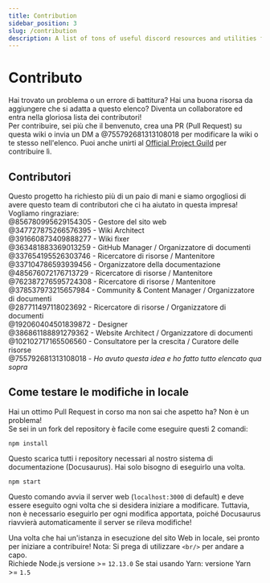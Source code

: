 ```yaml
---
title: Contribution
sidebar_position: 3
slug: /contribution
description: A list of tons of useful discord resources and utilities for all types of users, from beginners to power users.
---
```


# Contributo

Hai trovato un problema o un errore di battitura? Hai una buona risorsa da aggiungere che si adatta a questo elenco? Diventa un collaboratore ed entra nella gloriosa lista dei contributori!<br/>
Per contribuire, sei più che il benvenuto, crea una PR (Pull Request) su questa wiki o invia un DM a @755792681313108018 per modificare la wiki o te stesso nell'elenco.
Puoi anche unirti al [Official Project Guild](https://discord.gg/yxbqz9pNxS) per contribuire lì.

## Contributori

Questo progetto ha richiesto più di un paio di mani e siamo orgogliosi di avere questo team di contributori che ci ha aiutato in questa impresa!<br/>
Vogliamo ringraziare:<br/>
@856780995629154305 - Gestore del sito web <br/>
@347727875266576395 - Wiki Architect <br/>
@391660873409888277 - Wiki fixer <br/>
@363481883369013259 - GitHub Manager / Organizzatore di documenti<br/>
@337654195526303746 - Ricercatore di risorse / Mantenitore<br/>
@337104786593939456 - Organizzatore della documentazione<br/>
@485676072176713729 - Ricercatore di risorse / Mantenitore<br/>
@762387276595724308 - Ricercatore di risorse / Mantenitore<br/>
@378537973215657984 - Community & Content Manager / Organizzatore di documenti<br/>
@287711497118023692 - Ricercatore di risorse / Organizzatore di documenti<br/>
@192060404501839872 - Designer<br/>
@386861188891279362 - Website Architect / Organizzatore di documenti<br/>
@102102717165506560 - Consultatore per la crescita / Curatore delle risorse<br/>
@755792681313108018 - *Ho avuto questa idea e ho fatto tutto elencato qua sopra*

## Come testare le modifiche in locale

Hai un ottimo Pull Request in corso ma non sai che aspetto ha? Non è un problema!<br/>
Se sei in un fork del repository è facile come eseguire questi 2 comandi:

```
npm install
```

Questo scarica tutti i repository necessari al nostro sistema di documentazione (Docusaurus). Hai solo bisogno di eseguirlo una volta.

```
npm start
```

Questo comando avvia il server web (``localhost:3000`` di default) e deve essere eseguito ogni volta che si desidera iniziare a modificare.
Tuttavia, non è necessario eseguirlo per ogni modifica apportata, poiché Docusaurus riavvierà automaticamente il server se rileva modifiche!

Una volta che hai un'istanza in esecuzione del sito Web in locale, sei pronto per iniziare a contribuire!
Nota: Si prega di utilizzare ``<br/>`` per andare a capo.<br/>
Richiede Node.js versione >= ``12.13.0``
Se stai usando Yarn: versione Yarn  >= ``1.5``
